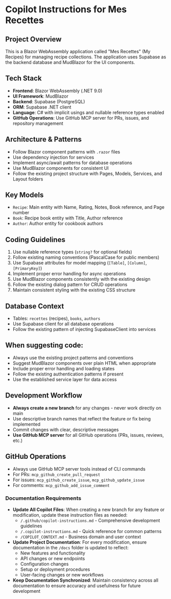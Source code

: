 # Copilot Instructions for Mes Recettes

## Project Overview
This is a Blazor WebAssembly application called "Mes Recettes" (My Recipes) for managing recipe collections. The application uses Supabase as the backend database and MudBlazor for the UI components.

## Tech Stack
- **Frontend**: Blazor WebAssembly (.NET 9.0)
- **UI Framework**: MudBlazor
- **Backend**: Supabase (PostgreSQL)
- **ORM**: Supabase .NET client
- **Language**: C# with implicit usings and nullable reference types enabled
- **GitHub Operations**: Use GitHub MCP server for PRs, issues, and repository management

## Architecture & Patterns
- Follow Blazor component patterns with `.razor` files
- Use dependency injection for services
- Implement async/await patterns for database operations
- Use MudBlazor components for consistent UI
- Follow the existing project structure with Pages, Models, Services, and Layout folders

## Key Models
- `Recipe`: Main entity with Name, Rating, Notes, Book reference, and Page number
- `Book`: Recipe book entity with Title, Author reference
- `Author`: Author entity for cookbook authors

## Coding Guidelines
1. Use nullable reference types (`string?` for optional fields)
2. Follow existing naming conventions (PascalCase for public members)
3. Use Supabase attributes for model mapping (`[Table]`, `[Column]`, `[PrimaryKey]`)
4. Implement proper error handling for async operations
5. Use MudBlazor components consistently with the existing design
6. Follow the existing dialog pattern for CRUD operations
7. Maintain consistent styling with the existing CSS structure

## Database Context
- Tables: `recettes` (recipes), `books`, `authors`
- Use Supabase client for all database operations
- Follow the existing pattern of injecting SupabaseClient into services

## When suggesting code:
- Always use the existing project patterns and conventions
- Suggest MudBlazor components over plain HTML when appropriate
- Include proper error handling and loading states
- Follow the existing authentication patterns if present
- Use the established service layer for data access

## Development Workflow
- **Always create a new branch** for any changes - never work directly on main
- Use descriptive branch names that reflect the feature or fix being implemented
- Commit changes with clear, descriptive messages
- **Use GitHub MCP server** for all GitHub operations (PRs, issues, reviews, etc.)

## GitHub Operations
- Always use GitHub MCP server tools instead of CLI commands
- For PRs: `mcp_github_create_pull_request`
- For issues: `mcp_github_create_issue`, `mcp_github_update_issue`
- For comments: `mcp_github_add_issue_comment`

### Documentation Requirements
- **Update All Copilot Files**: When creating a new branch for any feature or modification, update these instruction files as needed:
  - `/.github/copilot-instructions.md` - Comprehensive development guidelines
  - `/.copilot-instructions.md` - Quick reference for common patterns
  - `/COPILOT_CONTEXT.md` - Business domain and user context
- **Update Project Documentation**: For every modification, ensure documentation in the `/docs` folder is updated to reflect:
  - New features and functionality
  - API changes or new endpoints
  - Configuration changes
  - Setup or deployment procedures
  - User-facing changes or new workflows
- **Keep Documentation Synchronized**: Maintain consistency across all documentation to ensure accuracy and usefulness for future development
